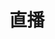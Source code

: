 <!--
 * @Author: shenjinyong
 * @LastEditors: shenjinyong
 * @Date: 2022-11-22 14:01:55
 * @LastEditTime: 2022-11-22 14:13:00
 * @FilePath: /tami-pro-live-broadcast/README.md
 * @Email: jinyong.shen@quvideo.com
-->
# 直播